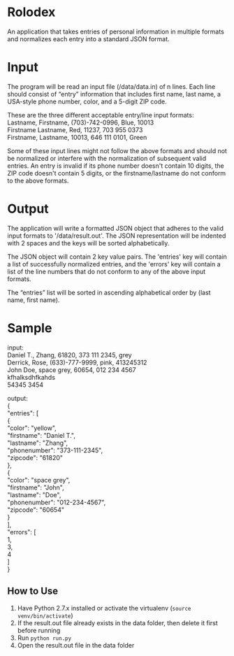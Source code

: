 # Rolodex

An application that takes entries of personal information in multiple formats and normalizes each entry into a standard JSON format.

# Input

The program will be read an input file (/data/data.in) of n lines. Each line should consist of “entry” information that includes first name, last name, a USA-style phone number, color, and a 5-digit ZIP code.

These are the three different acceptable entry/line input formats: <br />
Lastname, Firstname, (703)-742-0996, Blue, 10013 <br />
Firstname Lastname, Red, 11237, 703 955 0373 <br />
Firstname, Lastname, 10013, 646 111 0101, Green 

Some of these input lines might not follow the above formats and should not be normalized or interfere with the normalization of subsequent valid entries. An entry is invalid if its phone number doesn't contain 10 digits, the ZIP code doesn't contain 5 digits, or the firstname/lastname do not conform to the above formats. 

# Output
The application will write a formatted JSON object that adheres to the valid input formats to '/data/result.out'. The JSON representation will be indented with 2 spaces and the keys will be sorted alphabetically.

The JSON object will contain 2 key value pairs. The 'entries' key will contain a list of successfully normalized entries, and the 'errors' key will contain a list of the line numbers that do not conform to any of the above input formats.

The “entries” list will be sorted in ascending alphabetical order by (last name, first name).

# Sample

input: <br />
Daniel T., Zhang, 61820, 373 111 2345, grey <br />
Derrick, Rose, (633)-777-9999, pink, 413245312 <br />
John Doe, space grey, 60654, 012 234 4567 <br />
kfhalksdhfkahds <br />
54345 3454 <br />

output: <br />
{ <br />
  "entries": [ <br />
    { <br />
      "color": "yellow", <br />
      "firstname": "Daniel T.", <br />
      "lastname": "Zhang", <br />
      "phonenumber": "373-111-2345", <br />
      "zipcode": "61820" <br />
    }, <br />
    { <br />
      "color": "space grey", <br />
      "firstname": "John", <br />
      "lastname": "Doe", <br />
      "phonenumber": "012-234-4567", <br />
      "zipcode": "60654" <br />
    }  <br />
  ], <br />
  "errors": [ <br />
    1, <br />
    3, <br />
    4 <br />
  ] <br />
} <br />

## How to Use
1. Have Python 2.7.x installed or activate the virtualenv (```source venv/bin/activate```)
2. If the result.out file already exists in the data folder, then delete it first before running
3. Run ``python run.py``
4. Open the result.out file in the data folder
